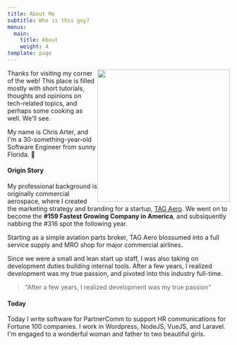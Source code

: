 ```yaml
---
title: About Me
subtitle: Who is this guy?
menus:
  main:
    title: About
    weight: 4
template: page
---
```

<img src="/images/IMG_20181003_190630(1).jpg" width="300" style="float:right;"/> Thanks for visiting my corner of the web! This place is filled mostly with short tutorials, thoughts and opinions on tech-related topics, and perhaps some cooking as well. We'll see.

My name is Chris Arter, and I'm a 30-something-year-old Software Engineer from sunny Florida. 🌴

#### Origin Story

My professional background is originally commercial aerospace, where I created the marketing strategy and branding for a startup, [TAG Aero](https://tag.aero). We went on to become the **#159 Fastest Growing Company in America**, and subsiquently nabbing the #316 spot the following year.

Starting as a simple aviation parts broker, TAG Aero blossumed into a full service supply and MRO shop for major commercial airlines.

Since we were a small and lean start up staff, I was also taking on development duties building internal tools. After a few years, I realized development was my true passion, and pivoted into this industry full-time.

> "After a few years, I realized development was my true passion"

#### Today

Today I write software for PartnerComm to support HR communications for Fortune 100 companies. I work in Wordpress, NodeJS, VueJS, and Laravel. I'm engaged to a wonderful woman and father to two beautiful girls.
